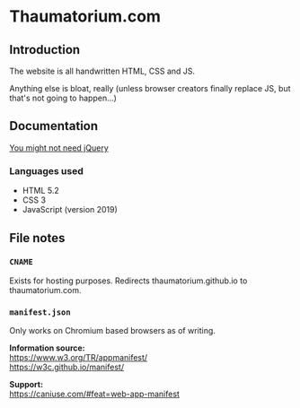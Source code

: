 # Thaumatorium.com

## Introduction

The website is all handwritten HTML, CSS and JS.

Anything else is bloat, really (unless browser creators finally replace JS, but that's not going to happen...)

## Documentation

[You might not need jQuery](http://youmightnotneedjquery.com/)

### Languages used

* HTML 5.2
* CSS 3
* JavaScript (version 2019)

## File notes

### `CNAME`

Exists for hosting purposes. Redirects thaumatorium.github.io to thaumatorium.com.

### `manifest.json`

Only works on Chromium based browsers as of writing.

**Information source:**  
https://www.w3.org/TR/appmanifest/  
https://w3c.github.io/manifest/

**Support:**  
https://caniuse.com/#feat=web-app-manifest
